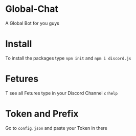 # Global-Chat
A Global Bot for you guys

# Install 
To install the packages type `npm init` and `npm i discord.js`

# Fetures 
T see all Fetures type in your Discord Channel `c!help`

# Token and Prefix 
Go to `config.json` and paste your Token in there 
